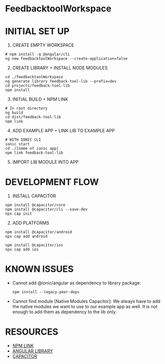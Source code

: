 # FeedbacktoolWorkspace

# INITIAL SET UP

1. CREATE EMPTY WORKSPACE

```
# npm install -g @angular/cli
ng new feedbacktoolWorkspace --create-application=false
```

2. CREATE LIBRARY + INSTALL NODE MODULES

```
cd ./feedbacktoolWorkspace
ng generate library feedback-tool-lib --prefix=dev
cd projects/feedback-tool-lib
npm install
```

3. INITIAL BUILD + NPM LINK

```
# In root directory
ng build
cd dist/feedback-tool-lib
npm link
```


4. ADD EXAMPLE APP + LINK LIB TO EXAMPLE APP

```
# WITH IONIC CLI
ionic start
cd ./[name of ionic app]
npm link feedback-tool-lib
```

5. IMPORT LIB MODULE INTO APP

# DEVELOPMENT FLOW

1. INSTALL CAPACITOR
```
npm install @capacitor/core
npm install @capacitor/cli --save-dev
npx cap init
```

2. ADD PLATFORMS
```
npm install @capacitor/android
npx cap add android

npm install @capacitor/ios
npx cap add ios
```

# KNOWN ISSUES
- Cannot add @ionic/angular as dependency to library package:
    ```
    npm install --legacy-peer-deps
    ```
- Cannot find module [Native Modules Capacitor]:
We always have to add the native modules we want to use to our example app as well. It is not enough to add them as dependency to the lib only.

# RESOURCES
- [NPM LINK](https://dev.to/angular/pro-tip-npm-link-explained-57be)
- [ANGULAR LIBRARY](https://angular.io/guide/creating-libraries)
- [CAPACITOR](https://capacitorjs.com/docs/getting-started)
